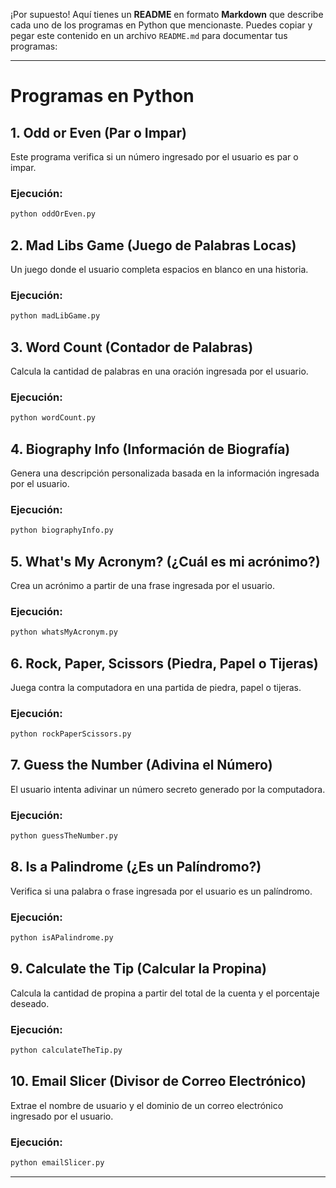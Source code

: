 ¡Por supuesto! Aquí tienes un **README** en formato **Markdown** que describe cada uno de los programas en Python que mencionaste. Puedes copiar y pegar este contenido en un archivo `README.md` para documentar tus programas:

---

# Programas en Python

## 1. Odd or Even (Par o Impar)
Este programa verifica si un número ingresado por el usuario es par o impar.

### Ejecución:
```bash
python oddOrEven.py
```

## 2. Mad Libs Game (Juego de Palabras Locas)
Un juego donde el usuario completa espacios en blanco en una historia.

### Ejecución:
```bash
python madLibGame.py
```

## 3. Word Count (Contador de Palabras)
Calcula la cantidad de palabras en una oración ingresada por el usuario.

### Ejecución:
```bash
python wordCount.py
```

## 4. Biography Info (Información de Biografía)
Genera una descripción personalizada basada en la información ingresada por el usuario.

### Ejecución:
```bash
python biographyInfo.py
```

## 5. What's My Acronym? (¿Cuál es mi acrónimo?)
Crea un acrónimo a partir de una frase ingresada por el usuario.

### Ejecución:
```bash
python whatsMyAcronym.py
```

## 6. Rock, Paper, Scissors (Piedra, Papel o Tijeras)
Juega contra la computadora en una partida de piedra, papel o tijeras.

### Ejecución:
```bash
python rockPaperScissors.py
```

## 7. Guess the Number (Adivina el Número)
El usuario intenta adivinar un número secreto generado por la computadora.

### Ejecución:
```bash
python guessTheNumber.py
```

## 8. Is a Palindrome (¿Es un Palíndromo?)
Verifica si una palabra o frase ingresada por el usuario es un palíndromo.

### Ejecución:
```bash
python isAPalindrome.py
```

## 9. Calculate the Tip (Calcular la Propina)
Calcula la cantidad de propina a partir del total de la cuenta y el porcentaje deseado.

### Ejecución:
```bash
python calculateTheTip.py
```

## 10. Email Slicer (Divisor de Correo Electrónico)
Extrae el nombre de usuario y el dominio de un correo electrónico ingresado por el usuario.

### Ejecución:
```bash
python emailSlicer.py
```

---
